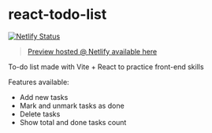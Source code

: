# react-todo-list
[![Netlify Status](https://api.netlify.com/api/v1/badges/20fb3dc6-7770-49b4-a948-3bcb1467cf68/deploy-status)](https://app.netlify.com/sites/rhuggler-react-todo/deploys)

> [Preview hosted @ Netlify available here](https://todo-list.huggler.dev/)

To-do list made with Vite + React to practice front-end skills

Features available:
- Add new tasks
- Mark and unmark tasks as done
- Delete tasks
- Show total and done tasks count
